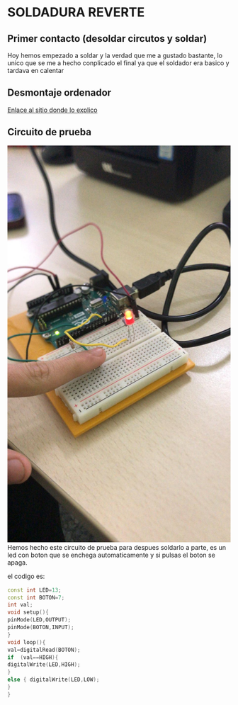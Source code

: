 # SOLDADURA REVERTE

## Primer contacto (desoldar circutos y soldar)

Hoy hemos empezado a soldar y la verdad que me a gustado bastante, lo unico que se me a hecho conplicado el final ya que el soldador era basico y tardava en calentar


## Desmontaje ordenador

[Enlace al sitio donde lo explico](https://github.com/reverte04/Soldadura-y-disegn-3.eva/blob/main/PC%20CONFIG.MD)

## Circuito de prueba 



![CIRCUITO DE PRUEBA](https://github.com/reverte04/Soldadura-y-disegn-3.eva/blob/main/TUMADRE.jpeg) Hemos hecho este circuito de prueba para despues soldarlo a parte, es un led con boton que se enchega automaticamente y si pulsas el boton se apaga.

el codigo es:

``` C++
const int LED=13;
const int BOTON=7;
int val;
void setup(){
pinMode(LED,OUTPUT);
pinMode(BOTON,INPUT);
}
void loop(){
val=digitalRead(BOTON);
if  (val==HIGH){
digitalWrite(LED,HIGH);
}
else { digitalWrite(LED,LOW);
}
}
```
